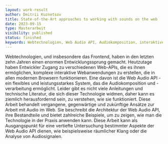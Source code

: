 ```yaml
---
layout: work-result
author: Dmitrii Kuznetsov
title: State-of-the-Art approaches to working with sounds on the web
date: 2023-09-15
type: Masterarbeit
visibility: published
status: finished
keywords: Webtechnologien, Web Audio API, Audiokomposition, interaktive Webanwendungen
---
```

Webtechnologien, und insbesondere das Frontend, haben in den letzten zehn Jahren einen enormen Entwicklungssprung gemacht. Heutzutage haben Entwickler
Zugang zu verschiedenen Web-APIs, die es ihnen ermöglichen, komplexe interaktive Webanwendungen zu erstellen, die in allen modernen Browsern funktionieren. Eine davon ist die Web Audio API - ein flexibles und leistungsstarkes System, das die Audiokomposition und -verarbeitung ermöglicht. Leider gibt es nicht viele Anleitungen und technische Literatur, die sich dieser Technologie widmen, daher kann es ziemlich herausfordernd sein, zu verstehen, wie sie funktioniert. Diese Arbeit behandelt vergangene, gegenwärtige und zukünftige Ansätze zur Arbeit mit Audio im Web. Sie beschreibt die Architektur der Web Audio API, ihre Bestandteile und bietet zahlreiche Beispiele, um zu zeigen, wie man die Technologie in der Praxis anwenden kann. Diese Arbeit kann als Ausgangspunkt für eine vertiefte Untersuchung bestimmter Aspekte der Web Audio API dienen, wie beispielsweise räumlicher Klang oder die Analyse von Audiosignalen.
